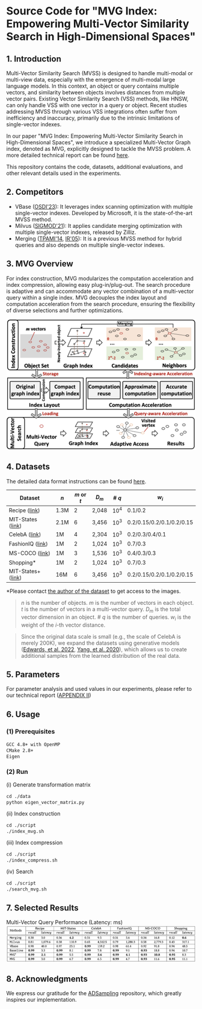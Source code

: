 # Source Code for "MVG Index: Empowering Multi-Vector Similarity Search in High-Dimensional Spaces"

## 1. Introduction

Multi-Vector Similarity Search (MVSS) is designed to handle multi-modal or multi-view data, especially with the emergence of multi-modal large language models. In this context, an object or query contains multiple vectors, and similarity between objects involves distances from multiple vector pairs. Existing Vector Similarity Search (VSS) methods, like HNSW, can only handle VSS with one vector in a query or object. Recent studies addressing MVSS through various VSS integrations often suffer from inefficiency and inaccuracy, primarily due to the intrinsic limitations of single-vector indexes.

In our paper "MVG Index: Empowering Multi-Vector Similarity Search in High-Dimensional Spaces", we introduce a specialized Multi-Vector Graph index, denoted as MVG, explicitly designed to tackle the MVSS problem. A more detailed technical report can be found [here](https://github.com/ZJU-DAILY/MVG/blob/main/MVG_technical_report.pdf).

This repository contains the code, datasets, additional evaluations, and other relevant details used in the experiments.

## 2. Competitors

* VBase ([OSDI'23](https://www.usenix.org/conference/osdi23/presentation/zhang-qianxi)): It leverages index scanning optimization with multiple single-vector indexes. Developed by Microsoft, it is the state-of-the-art MVSS method.
* Milvus ([SIGMOD'21](https://dl.acm.org/doi/10.1145/3448016.3457550)): It applies candidate merging optimization with multiple single-vector indexes, released by Zilliz.
* Merging ([TPAMI'14](https://ieeexplore.ieee.org/document/6873347), [IR'05](https://link.springer.com/article/10.1007/s10791-005-6994-4)): It is a previous MVSS method for hybrid queries and also depends on multiple single-vector indexes.

## 3. MVG Overview

For index construction, MVG modularizes the computation acceleration and index compression, allowing easy plug-in/plug-out. The search procedure is adaptive and can accommodate any vector combination of a multi-vector query within a single index. MVG decouples the index layout and computation acceleration from the search procedure, ensuring the flexibility of diverse selections and further optimizations.

![mvg_overview](./figures/mvg-overview.png)

## 4. Datasets

The detailed data format instructions can be found [here](./data/README.md).

| Dataset                                                      | $n$ | $m$ or $t$   | $D_m$ | \# $q$          | $w_i$         |
| ------------------------------------------------------------ | ---------- | ---------- | ------- | ------------- | -------------- |
| Recipe ([link](https://github.com/Catoverflow/VBASE-artifacts))       | 1.3M          | 2 | 2,048  | $10^4$  | 0.1/0.2 |
| MIT-States ([link](http://web.mit.edu/phillipi/Public/states_and_transformations/index.html)) | 2.1M          | 6    | 3,456  |  $10^3$  | 0.2/0.15/0.2/0.1/0.2/0.15     |
| CelebA ([link](https://mmlab.ie.cuhk.edu.hk/projects/CelebA.html)) | 1M          | 4     | 2,304  | $10^3$   | 0.2/0.3/0.4/0.1     |
| FashionIQ ([link](https://github.com/XiaoxiaoGuo/fashion-iq)) | 1M          | 2  | 1,024  | $10^3$   | 0.7/0.3 |
| MS-COCO ([link](https://cocodataset.org/#home)) | 1M          | 3    | 1,536     | $10^3$   | 0.4/0.3/0.3 |
| Shopping*                                                    | 1M          | 2     | 1,024  | $10^3$   | 0.7/0.3     |
| MIT-States+ ([link](http://web.mit.edu/phillipi/Public/states_and_transformations/index.html))         | 16M          | 6  | 3,456   | $10^3$   | 0.2/0.15/0.2/0.1/0.2/0.15 |

*Please contact [the author of the dataset](https://sites.google.com/view/kenanemirak/home) to get access to the images.

> $n$ is the number of objects.
> $m$ is the number of vectors in each object.
> $t$ is the number of vectors in a multi-vector query.
> $D_m$ is the total vector dimension in an object.
> \# $q$ is the number of queries.
> $w_i$ is the weight of the $i$-th vector distance.

> Since the original data scale is small (e.g., the scale of CelebA is merely 200K), we expand the datasets using generative models ([Edwards, et al. 2022](https://aclanthology.org/2022.dash-1.8/), [Yang, et al. 2020](https://aclanthology.org/2020.findings-emnlp.90/)), which allows us to create additional samples from the learned distribution of the real data.

## 5. Parameters

For parameter analysis and used values in our experiments, please refer to our technical report ([APPENDIX II](https://github.com/ZJU-DAILY/MVG/blob/main/MVG_technical_report.pdf))

## 6. Usage

### (1) Prerequisites

```shell
GCC 4.8+ with OpenMP
CMake 2.8+
Eigen
```

### (2) Run
(i) Generate transformation matrix
```shell
cd ./data
python eigen_vector_matrix.py
```

(ii) Index construction
```shell
cd ./script
./index_mvg.sh
```

(iii) Index compression
```shell
cd ./script
./index_compress.sh
```

(iv) Search
```shell
cd ./script
./search_mvg.sh
```

## 7. Selected Results

Multi-Vector Query Performance (Latency: ms)
![mvg_overview](./figures/mvg-performance.png)

## 8. Acknowledgments

We express our gratitude for the [ADSampling](https://github.com/gaoj0017/ADSampling) repository, which greatly inspires our implementation.